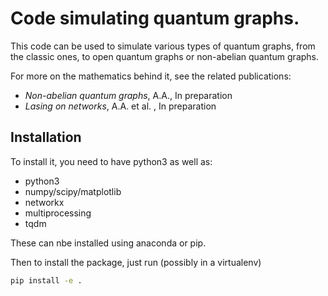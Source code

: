 Code simulating quantum graphs. 
================================

This code can be used to simulate various types of quantum graphs, from the classic ones, to open quantum graphs or non-abelian quantum graphs. 

For more on the mathematics behind it, see the related publications: 
 - _Non-abelian quantum graphs_, A.A., In preparation
 - _Lasing on networks_, A.A. et al. , In preparation

## Installation

To install it, you need to have python3 as well as:
- python3
- numpy/scipy/matplotlib
- networkx
- multiprocessing
- tqdm

These can nbe installed using anaconda or pip. 

Then to install the package, just run (possibly in a virtualenv)
```bash
pip install -e . 
```


